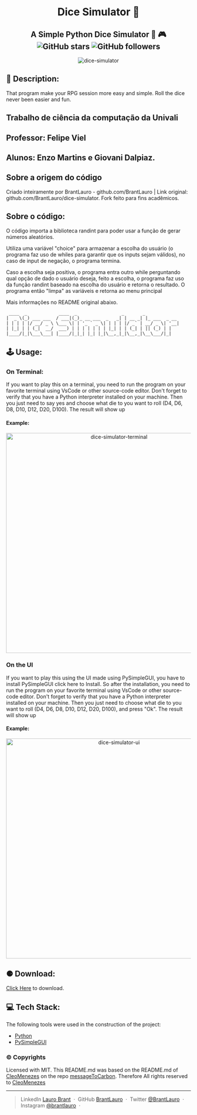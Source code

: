 <h1 align="center">Dice Simulator 🎲 </h1>

<h2 align="center" >
    A Simple Python Dice Simulator 🧩 🎮 <br>
    <img alt="GitHub stars" src="https://img.shields.io/github/stars/BrantLauro/dice-simulator?style=social">
    <img alt="GitHub followers" src="https://img.shields.io/github/followers/BrantLauro?label=Follow%20me%20%3A%29&style=social">
</h2>
<p align="center">
    <img alt="dice-simulator" src="https://user-images.githubusercontent.com/60024796/117060024-d4612280-acf6-11eb-9046-89f93396c60c.png">
</p>

## 💭 Description:

<p>
   That program make your RPG session more easy and simple. Roll the dice never been easier and fun.
</p>

<h2>Trabalho de ciência da computação da Univali </h2>
<h2>Professor: Felipe Viel
<h2>Alunos: Enzo Martins e Giovani Dalpiaz.</h2>
<h2>Sobre a origem do código</h2>
<p>
        Criado inteiramente por BrantLauro - github.com/BrantLauro | Link original: github.com/BrantLauro/dice-simulator.
        Fork feito para fins acadêmicos.
</p>
    
<h2>Sobre o código: </h2>
<p>
O código importa a biblioteca randint para poder usar a função de gerar números aleatórios.

Utiliza uma variável "choice" para armazenar a escolha do usuário (o programa faz uso de whiles para garantir que os inputs sejam válidos), no caso de input de negação,         o programa termina.

Caso a escolha seja positiva, o programa entra outro while perguntando qual opção de dado o usuário deseja, feito a escolha, o programa faz uso da função randint baseado         na escolha do usuário e retorna o resultado. 
O programa então "limpa" as variáveis e retorna ao menu principal
    
Mais informações no README original abaixo.
</p>
    



```
 ____  _            ____  _                 _       _             
|  _ \(_) ___ ___  / ___|(_)_ __ ___  _   _| | __ _| |_ ___  _ __ 
| | | | |/ __/ _ \ \___ \| | '_ ` _ \| | | | |/ _` | __/ _ \| '__|
| |_| | | (_|  __/  ___) | | | | | | | |_| | | (_| | || (_) | |   
|____/|_|\___\___| |____/|_|_| |_| |_|\__,_|_|\__,_|\__\___/|_|   

```

## 🕹️ Usage:

### On Terminal:

<p>
  If you want to play this on a terminal, you need to run the program on your favorite terminal using VsCode or other source-code editor. Don't forget to verify that you have a Python interpreter installed on your machine. Then you just need to say yes and choose what die to you want to roll (D4, D6, D8, D10, D12, D20, D100). The result will show up 
</p>

#### Example:

<p align = "center">
<img width="600" alt="dice-simulator-terminal" src="https://user-images.githubusercontent.com/60024796/117061849-10958280-acf9-11eb-8c2c-e95ecc1e8cca.png">
</p>

### On the UI
<p>
  If you want to play this using the UI made using PySimpleGUI, you have to install PySimpleGUI <a src="https://github.com/PySimpleGUI/PySimpleGUI">click here to Install</a>. So after the installation, you need to run the program on your favorite terminal using VsCode or other source-code editor. Don't forget to verify that you have a Python interpreter installed on your machine. Then you just need to choose what die to you want to roll (D4, D6, D8, D10, D12, D20, D100), and press "Ok". The result will show up 
 </p>

#### Example:
<p align= "center">
<img width="600" alt="dice-simulator-ui" src="https://user-images.githubusercontent.com/60024796/117062484-dbd5fb00-acf9-11eb-9daf-197e72a20bf2.png">
</p>

## ⚈ Download:

[Click Here](https://github.com/BrantLauro/dice-simulator/releases/) to download.

## 💻 Tech Stack:

The following tools were used in the construction of the project:
- [Python](https://www.python.org/)
- [PySimpleGUI](https://github.com/PySimpleGUI/PySimpleGUI)


### ©️ Copyrights

Licensed with MIT. This README.md was based on the README.md of [CleoMenezes](https://github.com/CleoMenezes) on the repo [messageToCarbon](https://github.com/CleoMenezes/messageToCarbon). Therefore All rights reserved to [CleoMenezes](https://github.com/CleoMenezes)

---

> LinkedIn [Lauro Brant](https://www.linkedin.com/in/lauro-brant-4858861b3/) &nbsp;&middot;&nbsp;
> GitHub [BrantLauro](https://github.com/BrantLauro) &nbsp;&middot;&nbsp;
> Twitter [@BrantLauro](https://twitter.com/BrantLauro) &nbsp;&middot;&nbsp;
> Instagram [@brantlauro](https://www.instagram.com/brantlauro/) &nbsp;&middot;&nbsp;
